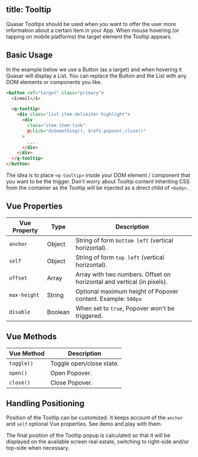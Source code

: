 title: Tooltip
---
Quasar Tooltips should be used when you want to offer the user more information about a certain item in your App. When mouse hovering (or tapping on mobile platforms) the target element the Tooltip appears.

<input type="hidden" data-fullpage-demo="web-components/tooltip">

## Basic Usage
In the example below we use a Button (as a target) and when hovering it Quasar will display a List.
You can replace the Button and the List with any DOM elements or components you like.
``` html
<button ref="target" class="primary">
  <i>mail</i>

  <q-tooltip>
    <div class="list item-delimiter highlight">
      <div
        class="item item-link"
        @click="doSomething(), $refs.popover.close()"
      >
        ...
      </div>
    </div>
  </q-tooltip>
</button>
```

The idea is to place `<q-tooltip>` inside your DOM element / component that you want to be the trigger. Don't worry about Tooltip content inheriting CSS from the container as the Tooltip will be injected as a direct child of `<body>`.

## Vue Properties
| Vue Property | Type | Description |
| --- | --- | --- |
| `anchor` | Object | String of form `bottom left` (vertical horizontal). |
| `self` | Object | String of form `top left` (vertical horizontal). |
| `offset` | Array | Array with two numbers. Offset on horizontal and vertical (in pixels). |
| `max-height` | String | Optional maximum height of Popover content. Example: `500px` |
| `disable` | Boolean | When set to `true`, Popover won't be triggered. |

## Vue Methods

| Vue Method | Description |
| --- | --- |
| `toggle()` | Toggle open/close state. |
| `open()` | Open Popover. |
| `close()` | Close Popover. |

## Handling Positioning
Position of the Tooltip can be customized. It keeps account of the `anchor` and `self` optional Vue properties. See demo and play with them.

The final position of the Tooltip popup is calculated so that it will be displayed on the available screen real estate, switching to right-side and/or top-side when necessary.
